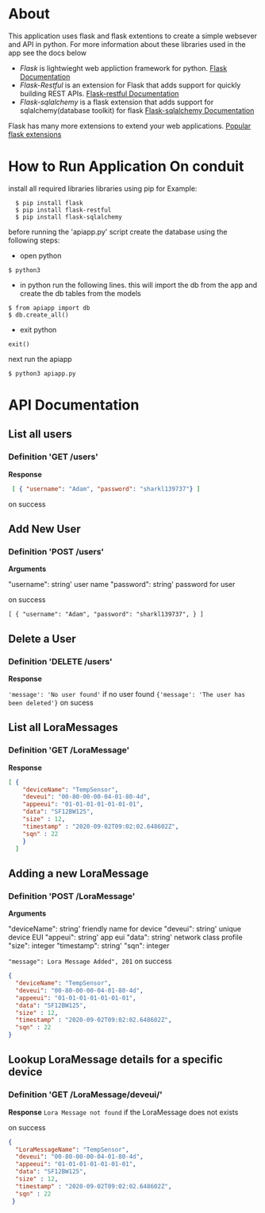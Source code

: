 # About
This application uses flask and flask extentions to create a simple websever and API in python. For more information about these libraries used in the app see the docs below


- *Flask* is lightwieght web appliction framework for python.
[Flask Documentation](https://flask.palletsprojects.com/en/1.1.x/)
- *Flask-Restful* is an extension for Flask that adds support for quickly building REST APIs.
[Flask-restful Documentation](https://flask-restful.readthedocs.io/en/latest/index.html)
- *Flask-sqlalchemy* is a flask extension that adds support for sqlalchemy(database toolkit) for flask
[Flask-sqlalchemy Documentation](https://flask-sqlalchemy.palletsprojects.com/en/2.x/)

Flask has many more extensions to extend your web applications. [Popular flask extensions](https://www.fullstackpython.com/flask-extensions-plug-ins-related-libraries.html)

# How to Run Application On conduit

  install all required libraries libraries using pip
for Example:
```
  $ pip install flask
  $ pip install flask-restful
  $ pip install flask-sqlalchemy
```
before running the 'apiapp.py' script create the database using the following steps:

- open python
```
$ python3
```
- in python run the following lines. this will import the db from the app and create the db tables from the models
```
$ from apiapp import db
$ db.create_all()
```
- exit python
```
exit()
```
next run the apiapp
```
$ python3 apiapp.py
```

# API Documentation

## List all users
### Definition 'GET /users'

**Response**

```json
 [ { "username": "Adam", "password": "sharkl139737"} ]
```
on success

## Add New User
### Definition 'POST /users'

**Arguments**

"username": string' user name
"password": string' password for user

on success
```
[ { "username": "Adam", "password": "sharkl139737", } ]
```
## Delete a User
### Definition 'DELETE /users'

**Response**

`'message': 'No user found'` if no user found
`{'message': 'The user has been deleted'}` on sucess

## List all LoraMessages
### Definition 'GET /LoraMessage'

**Response**

```json
[ {
    "deviceName": "TempSensor",
    "deveui": "00-80-00-00-04-01-80-4d",
    "appeeui": "01-01-01-01-01-01-01",
    "data": "SF12BW125",
    "size" : 12,
    "timestamp" : "2020-09-02T09:02:02.648602Z",
    "sqn" : 22
    }
  ]
```
## Adding a new LoraMessage
### Definition 'POST /LoraMessage'

**Arguments**

"deviceName": string' friendly name for device
"deveui": string' unique device EUI
"appeui": string' app eui
"data": string' network class profile
"size": integer
"timestamp": string'
"sqn": integer


`"message": Lora Message Added", 201` on success
```json
{
  "deviceName": "TempSensor",
  "deveui": "00-80-00-00-04-01-80-4d",
  "appeeui": "01-01-01-01-01-01-01",
  "data": "SF12BW125",
  "size" : 12,
  "timestamp" : "2020-09-02T09:02:02.648602Z",
  "sqn" : 22
}
```

## Lookup LoraMessage details for a specific device
### Definition 'GET /LoraMessage/deveui/'

**Response**
`Lora Message not found` if the LoraMessage does not exists

on success
```json
{   
  "LoraMessageName": "TempSensor",
  "deveui": "00-80-00-00-04-01-80-4d",
  "appeeui": "01-01-01-01-01-01-01",
  "data": "SF12BW125",
  "size" : 12,
  "timestamp" : "2020-09-02T09:02:02.648602Z",
  "sqn" : 22
 }
```
